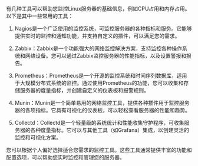 有几种工具可以帮助您监控Linux服务器的基础信息，例如CPU占用和内存占用。以下是其中一些常用的工具：

1. Nagios是一个广泛使用的监控系统，可监控服务器的各种指标和服务。它能够提供实时的监控和通知功能，并支持自定义的插件，可以满足您的需求。

2. Zabbix：Zabbix是一个功能强大的网络监控解决方案，支持监控各种操作系统和网络设备。您可以通过Zabbix监控服务器的性能指标，以及设置警报和报告。

3. Prometheus：Prometheus是一个开源的监控系统和时间序列数据库，适用于大规模分布式系统的监控。通过使用Prometheus的功能，您可以收集和存储服务器的度量指标，并创建自定义的仪表板和报警规则。

4. Munin：Munin是一个简单易用的网络监控工具，提供各种插件用于监控服务器的各项指标。它具有可视化的仪表板，可以轻松查看服务器的性能和趋势。

5. Collectd：Collectd是一个轻量级的系统统计和性能收集守护程序，可收集服务器的各种度量指标。它可以与其他工具（如Grafana）集成，以创建灵活的监控和可视化方案。

您可以根据个人偏好选择适合您需求的监控工具。这些工具通常提供丰富的功能和配置选项，可以帮助您实时监控和管理您的服务器。